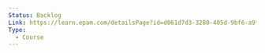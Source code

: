 ```yaml
---
Status: Backlog
Link: https://learn.epam.com/detailsPage?id=d061d7d3-3280-405d-9bf6-a9f55d3fed7f
Type:
  - Course
---
```

